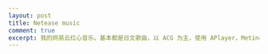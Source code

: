 ```yaml
---
layout: post
title: Netease music
comment: true
excerpt: 我的网易云红心音乐。基本都是日文歌曲，以 ACG 为主，使用 APlayer，Meting，MetingJS 搭建。
---
```


<div class="aplayer"
     data-id="82619039"
     data-server="netease"
     data-type="playlist"
     data-mode="circulation"
     data-autoplay="false"
     data-mutex="true"
     data-listmaxheight="350px"
     data-preload="auto"
     data-theme="red">
</div>

<script>var meting_api = 'https://api2.mizore.cn/Meting/api.php?server=:server&type=:type&id=:id'</script>
<script src="https://cdn.jsdelivr.net/npm/aplayer/dist/APlayer.min.js" defer></script>
<script src="https://cdn.jsdelivr.net/npm/meting/dist/Meting.min.js" defer></script>
